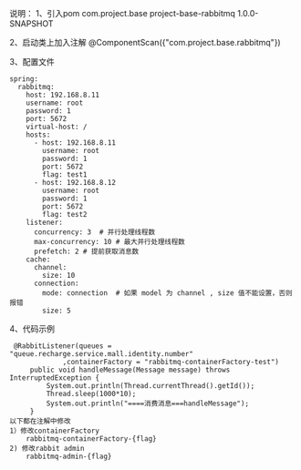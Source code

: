 说明：
1、引入pom
    <dependency>
        <groupId>com.project.base</groupId>
        <artifactId>project-base-rabbitmq</artifactId>
        <version>1.0.0-SNAPSHOT</version>
    </dependency>
    
2、启动类上加入注解
  @ComponentScan({"com.project.base.rabbitmq"})
  
3、配置文件

    spring:
      rabbitmq:
        host: 192.168.8.11
        username: root
        password: 1
        port: 5672
        virtual-host: /
        hosts:
          - host: 192.168.8.11
            username: root
            password: 1
            port: 5672
            flag: test1
          - host: 192.168.8.12
            username: root
            password: 1
            port: 5672
            flag: test2
        listener:
          concurrency: 3  # 并行处理线程数
          max-concurrency: 10 # 最大并行处理线程数
          prefetch: 2 # 提前获取消息数
        cache:
          channel:
            size: 10
          connection:
            mode: connection  # 如果 model 为 channel , size 值不能设置，否则报错
            size: 5
        
            
4、代码示例

     @RabbitListener(queues = "queue.recharge.service.mall.identity.number"
                 ,containerFactory = "rabbitmq-containerFactory-test")
         public void handleMessage(Message message) throws InterruptedException {
             System.out.println(Thread.currentThread().getId());
             Thread.sleep(1000*10);
             System.out.println("====消费消息===handleMessage");
         }
    以下都在注解中修改
    1）修改containerFactory
        rabbitmq-containerFactory-{flag}
    2) 修改rabbit admin
        rabbitmq-admin-{flag}